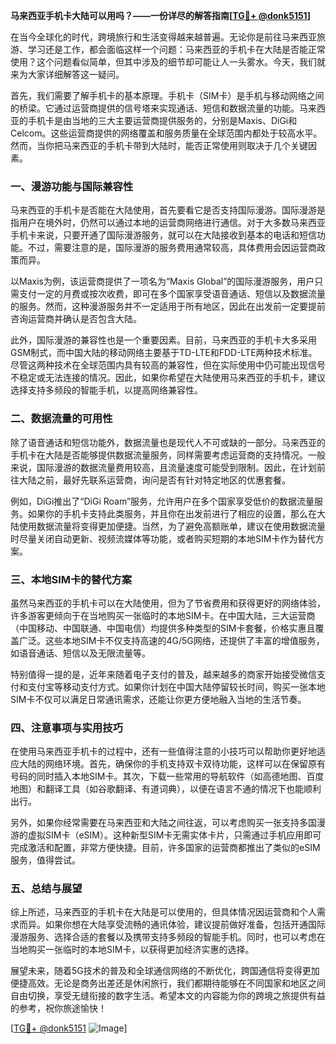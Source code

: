 **马来西亚手机卡大陆可以用吗？——一份详尽的解答指南[[TG💪+ @donk5151](https://t.me/s/donk5151)]**

在当今全球化的时代，跨境旅行和生活变得越来越普遍。无论你是前往马来西亚旅游、学习还是工作，都会面临这样一个问题：马来西亚的手机卡在大陆是否能正常使用？这个问题看似简单，但其中涉及的细节却可能让人一头雾水。今天，我们就来为大家详细解答这一疑问。

首先，我们需要了解手机卡的基本原理。手机卡（SIM卡）是手机与移动网络之间的桥梁。它通过运营商提供的信号塔来实现通话、短信和数据流量的功能。马来西亚的手机卡是由当地的三大主要运营商提供服务的，分别是Maxis、DiGi和Celcom。这些运营商提供的网络覆盖和服务质量在全球范围内都处于较高水平。然而，当你把马来西亚的手机卡带到大陆时，能否正常使用则取决于几个关键因素。

### **一、漫游功能与国际兼容性**

马来西亚的手机卡是否能在大陆使用，首先要看它是否支持国际漫游。国际漫游是指用户在境外时，仍然可以通过本地的运营商网络进行通信。对于大多数马来西亚手机卡来说，只要开通了国际漫游服务，就可以在大陆接收到基本的电话和短信功能。不过，需要注意的是，国际漫游的服务费用通常较高，具体费用会因运营商政策而异。

以Maxis为例，该运营商提供了一项名为“Maxis Global”的国际漫游服务，用户只需支付一定的月费或按次收费，即可在多个国家享受语音通话、短信以及数据流量的服务。然而，这种漫游服务并不一定适用于所有地区，因此在出发前一定要提前咨询运营商并确认是否包含大陆。

此外，国际漫游的兼容性也是一个重要因素。目前，马来西亚的手机卡大多采用GSM制式，而中国大陆的移动网络主要基于TD-LTE和FDD-LTE两种技术标准。尽管这两种技术在全球范围内具有较高的兼容性，但在实际使用中仍可能出现信号不稳定或无法连接的情况。因此，如果你希望在大陆使用马来西亚的手机卡，建议选择支持多频段的智能手机，以提高网络兼容性。

### **二、数据流量的可用性**

除了语音通话和短信功能外，数据流量也是现代人不可或缺的一部分。马来西亚的手机卡在大陆是否能够提供数据流量服务，同样需要考虑运营商的支持情况。一般来说，国际漫游的数据流量费用较高，且流量速度可能受到限制。因此，在计划前往大陆之前，最好先联系运营商，询问是否有针对特定地区的优惠套餐。

例如，DiGi推出了“DiGi Roam”服务，允许用户在多个国家享受低价的数据流量服务。如果你的手机卡支持此类服务，并且你在出发前进行了相应的设置，那么在大陆使用数据流量将变得更加便捷。当然，为了避免高额账单，建议在使用数据流量时尽量关闭自动更新、视频流媒体等功能，或者购买短期的本地SIM卡作为替代方案。

### **三、本地SIM卡的替代方案**

虽然马来西亚的手机卡可以在大陆使用，但为了节省费用和获得更好的网络体验，许多游客更倾向于在当地购买一张临时的本地SIM卡。在中国大陆，三大运营商（中国移动、中国联通、中国电信）均提供多种类型的SIM卡套餐，价格实惠且覆盖广泛。这些本地SIM卡不仅支持高速的4G/5G网络，还提供了丰富的增值服务，如语音通话、短信以及无限流量等。

特别值得一提的是，近年来随着电子支付的普及，越来越多的商家开始接受微信支付和支付宝等移动支付方式。如果你计划在中国大陆停留较长时间，购买一张本地SIM卡不仅可以满足日常通讯需求，还能让你更方便地融入当地的生活节奏。

### **四、注意事项与实用技巧**

在使用马来西亚手机卡的过程中，还有一些值得注意的小技巧可以帮助你更好地适应大陆的网络环境。首先，确保你的手机支持双卡双待功能，这样可以在保留原有号码的同时插入本地SIM卡。其次，下载一些常用的导航软件（如高德地图、百度地图）和翻译工具（如谷歌翻译、有道词典），以便在语言不通的情况下也能顺利出行。

另外，如果你经常需要在马来西亚和大陆之间往返，可以考虑购买一张支持多国漫游的虚拟SIM卡（eSIM）。这种新型SIM卡无需实体卡片，只需通过手机应用即可完成激活和配置，非常方便快捷。目前，许多国家的运营商都推出了类似的eSIM服务，值得尝试。

### **五、总结与展望**

综上所述，马来西亚的手机卡在大陆是可以使用的，但具体情况因运营商和个人需求而异。如果你想在大陆享受流畅的通讯体验，建议提前做好准备，包括开通国际漫游服务、选择合适的套餐以及携带支持多频段的智能手机。同时，也可以考虑在当地购买一张临时的本地SIM卡，以获得更加经济实惠的选择。

展望未来，随着5G技术的普及和全球通信网络的不断优化，跨国通信将变得更加便捷高效。无论是商务出差还是休闲旅行，我们都期待能够在不同国家和地区之间自由切换，享受无缝衔接的数字生活。希望本文的内容能为你的跨境之旅提供有益的参考，祝你旅途愉快！

[[TG💪+ @donk5151](https://t.me/s/donk5151) ![Image](https://i.postimg.cc/rwNCRYN7/Snipaste-2025-04-30-17-27-05.png)]
